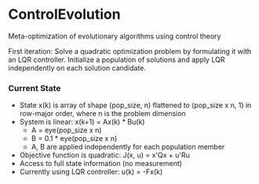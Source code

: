 # ControlEvolution
Meta-optimization of evolutionary algorithms using control theory

First iteration: Solve a quadratic optimization problem by formulating it with an LQR controller. Initialize a population of solutions and apply LQR independently on each solution candidate.

### Current State
- State x(k) is array of shape (pop_size, n) flattened to (pop_size x n, 1) in row-major order, where n is the problem dimension
- System is linear: x(k+1) = Ax(k) * Bu(k)
    - A = eye(pop_size x n)
    - B = 0.1 * eye(pop_size x n)
    - A, B are applied independently for each population member
- Objective function is quadratic: J(x, u) = x'Qx + u'Ru
- Access to full state information (no measurement)
- Currently using LQR controller: u(k) = -Fx(k)